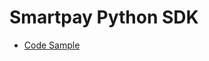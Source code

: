 # Smartpay Python SDK

- [Code Sample](https://github.com/smartpay-co/integration-examples/blob/main/server/python/server.py)
